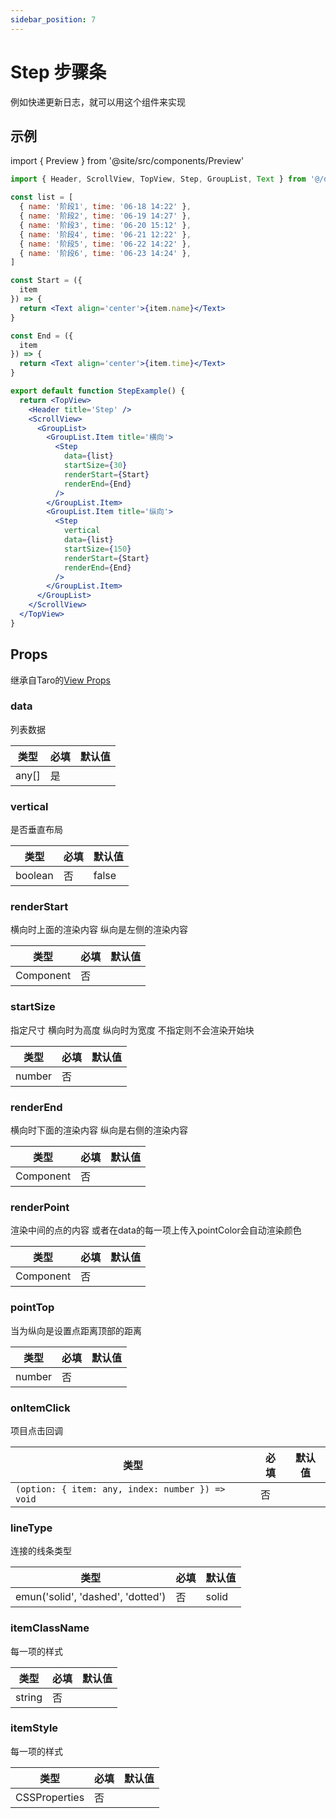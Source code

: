 ```yaml
---
sidebar_position: 7
---
```


# Step 步骤条

例如快递更新日志，就可以用这个组件来实现

## 示例

import { Preview } from '@site/src/components/Preview'

<Preview name='Step' />

```jsx
import { Header, ScrollView, TopView, Step, GroupList, Text } from '@/duxuiExample'

const list = [
  { name: '阶段1', time: '06-18 14:22' },
  { name: '阶段2', time: '06-19 14:27' },
  { name: '阶段3', time: '06-20 15:12' },
  { name: '阶段4', time: '06-21 12:22' },
  { name: '阶段5', time: '06-22 14:22' },
  { name: '阶段6', time: '06-23 14:24' },
]

const Start = ({
  item
}) => {
  return <Text align='center'>{item.name}</Text>
}

const End = ({
  item
}) => {
  return <Text align='center'>{item.time}</Text>
}

export default function StepExample() {
  return <TopView>
    <Header title='Step' />
    <ScrollView>
      <GroupList>
        <GroupList.Item title='横向'>
          <Step
            data={list}
            startSize={30}
            renderStart={Start}
            renderEnd={End}
          />
        </GroupList.Item>
        <GroupList.Item title='纵向'>
          <Step
            vertical
            data={list}
            startSize={150}
            renderStart={Start}
            renderEnd={End}
          />
        </GroupList.Item>
      </GroupList>
    </ScrollView>
  </TopView>
}
```

## Props

继承自Taro的[View Props](https://nervjs.github.io/taro-docs/docs/components/viewContainer/view#viewprops)

### data

列表数据

| 类型 | 必填 | 默认值 |
| ---- | -------- | ------- |
| any[] | 是 |  |

### vertical

是否垂直布局

| 类型 | 必填 | 默认值 |
| ---- | -------- | ------- |
| boolean | 否 | false |

### renderStart

横向时上面的渲染内容 纵向是左侧的渲染内容

| 类型 | 必填 | 默认值 |
| ---- | -------- | ------- |
| Component | 否 |  |

### startSize

指定尺寸 横向时为高度 纵向时为宽度 不指定则不会渲染开始块

| 类型 | 必填 | 默认值 |
| ---- | -------- | ------- |
| number | 否 |  |

### renderEnd

横向时下面的渲染内容 纵向是右侧的渲染内容

| 类型 | 必填 | 默认值 |
| ---- | -------- | ------- |
| Component | 否 |  |

### renderPoint

渲染中间的点的内容 或者在data的每一项上传入pointColor会自动渲染颜色

| 类型 | 必填 | 默认值 |
| ---- | -------- | ------- |
| Component | 否 |  |

### pointTop

当为纵向是设置点距离顶部的距离

| 类型 | 必填 | 默认值 |
| ---- | -------- | ------- |
| number | 否 |  |

### onItemClick

项目点击回调

| 类型 | 必填 | 默认值 |
| ---- | -------- | ------- |
| `(option: { item: any, index: number }) => void` | 否 |  |

### lineType

连接的线条类型

| 类型 | 必填 | 默认值 |
| ---- | -------- | ------- |
| emun('solid', 'dashed', 'dotted') | 否 | solid |


### itemClassName

每一项的样式

| 类型 | 必填 | 默认值 |
| ---- | -------- | ------- |
| string | 否 |  |

### itemStyle

每一项的样式

| 类型 | 必填 | 默认值 |
| ---- | -------- | ------- |
| CSSProperties | 否 |  |
